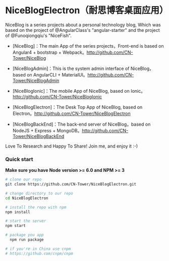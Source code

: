 # NiceBlogElectron（耐思博客桌面应用）

NiceBlog is a series projects about a personal technology blog, Which was based on the project of @AngularClass's "angular-starter" and the project of @Funoqiongqiu's "NiceFish".

- [NiceBlog]：The main App of the series projects，Front-end is based on Angular4 + bootstrap + Webpack。http://github.com/CN-Tower/NiceBlog

- [NiceBlogAdmin]：This is the system admin interface of NiceBlog，based on AngularCLI + MaterialUI。http://github.com/CN-Tower/NiceBlogAdmin

- [NiceBlogIonic]：The mobile App of NiceBlog, based on Ionic。http://github.com/CN-Tower/NiceBlogIonic

- [NiceBlogElectron]：The Desk Top App of NiceBlog, based on Electron。http://github.com/CN-Tower/NiceBlogElectron

- [NiceBlogBackEnd]：The back-end server of NiceBlog，based on NodeJS + Express + MongoDB。http://github.com/CN-Tower/NiceBlogBackEnd

Love To Research and Happy To Share! Join me, and enjoy it :-)

### Quick start
**Make sure you have Node version >= 6.0 and NPM >= 3**

```bash
# clone our repo
git clone https://github.com/CN-Tower/NiceBlogElectron.git

# change directory to our repo
cd NiceBlogElectron

# install the repo with npm
npm install

# start the server
npm start

# package you app
  npm run package

# if you're in China use cnpm
# https://github.com/cnpm/cnpm
```
